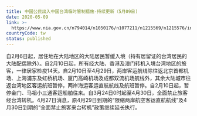 ```yaml
---
title: 中国公民出入中国台湾临时管制措施-持续更新（5月09日)
date: 2020-05-09
link: >-
  https://www.nia.gov.cn/n794014/n1050176/n1077211/n1215569/n1215576/index.html
countryCode: tw
status: published
---
```

自2月6日起，居住地在大陆地区的大陆居民暂缓入境（持有居留证的台湾居民的大陆配偶除外）。自2月10日起，所有经大陆、香港及澳门转机入境台湾地区的旅客，一律居家检疫14天。自2月10日至4月29日，两岸客运航线除往返北京首都机场、上海浦东及虹桥机场、厦门高崎机场及成都双流机场航线外，其余大陆城市往返台湾地区客运航班暂停，两岸海运客运直航航线及航班暂停。自2月10日起，暂停金门、马祖小三通客运船舶往来。自3月24日0时起至4月30日，全面禁止旅客经台湾转机。4月27日消息，原4月29日到期的“限缩两岸航空客运直航航线”及4月30日到期的“全面禁止旅客来台转机”政策继续延长执行。